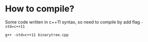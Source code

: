 # How to compile?
Some code written in c++11 syntax, so need to compile by add flag `-std=c++11`

```shell
g++ -std=c++11 binarytree.cpp
```